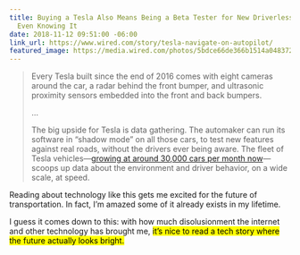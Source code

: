 ```yaml
---
title: Buying a Tesla Also Means Being a Beta Tester for New Driverless Tech Without
  Even Knowing It
date: 2018-11-12 09:51:00 -06:00
link_url: https://www.wired.com/story/tesla-navigate-on-autopilot/
featured_image: https://media.wired.com/photos/5bdce66de366b1514a048372/191:100/pass/Tesla-autopilot-JPW5D0.jpg
---
```


> Every Tesla built since the end of 2016 comes with eight cameras around the car, a radar behind the front bumper, and ultrasonic proximity sensors embedded into the front and back bumpers.
>
> …
>
> The big upside for Tesla is data gathering. The automaker can run its software in “shadow mode” on all those cars, to test new features against real roads, without the drivers ever being aware. The fleet of Tesla vehicles—[growing at around 30,000 cars per month now](https://www.wired.com/story/tesla-q3-production-numbers/)—scoops up data about the environment and driver behavior, on a wide scale, at speed.

Reading about technology like this gets me excited for the future of transportation. In fact, I’m amazed some of it already exists in my lifetime.

I guess it comes down to this: with how much disolusionment the internet and other technology has brought me, <mark>it’s nice to read a tech story where the future actually looks bright.</mark>
